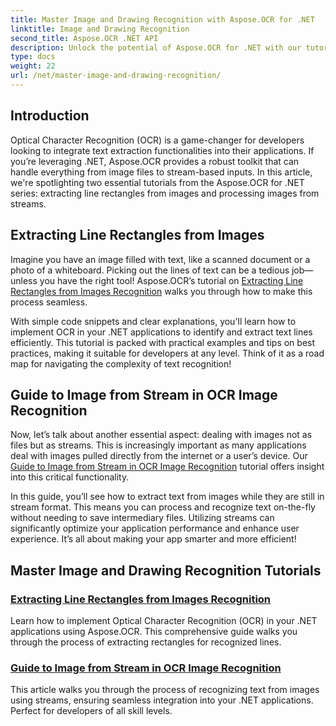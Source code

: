 ```yaml
---
title: Master Image and Drawing Recognition with Aspose.OCR for .NET
linktitle: Image and Drawing Recognition
second_title: Aspose.OCR .NET API
description: Unlock the potential of Aspose.OCR for .NET with our tutorials on image and drawing recognition, bringing text extraction to your applications effortlessly.
type: docs
weight: 22
url: /net/master-image-and-drawing-recognition/
---
```

## Introduction

Optical Character Recognition (OCR) is a game-changer for developers looking to integrate text extraction functionalities into their applications. If you’re leveraging .NET, Aspose.OCR provides a robust toolkit that can handle everything from image files to stream-based inputs. In this article, we're spotlighting two essential tutorials from the Aspose.OCR for .NET series: extracting line rectangles from images and processing images from streams. 

## Extracting Line Rectangles from Images

Imagine you have an image filled with text, like a scanned document or a photo of a whiteboard. Picking out the lines of text can be a tedious job—unless you have the right tool! Aspose.OCR’s tutorial on [Extracting Line Rectangles from Images Recognition](./line-rectangles-from-images-recognition/) walks you through how to make this process seamless.

With simple code snippets and clear explanations, you'll learn how to implement OCR in your .NET applications to identify and extract text lines efficiently. This tutorial is packed with practical examples and tips on best practices, making it suitable for developers at any level. Think of it as a road map for navigating the complexity of text recognition!

## Guide to Image from Stream in OCR Image Recognition

Now, let’s talk about another essential aspect: dealing with images not as files but as streams. This is increasingly important as many applications deal with images pulled directly from the internet or a user’s device. Our [Guide to Image from Stream in OCR Image Recognition](./guide-to-image-from-stream/) tutorial offers insight into this critical functionality.

In this guide, you’ll see how to extract text from images while they are still in stream format. This means you can process and recognize text on-the-fly without needing to save intermediary files. Utilizing streams can significantly optimize your application performance and enhance user experience. It’s all about making your app smarter and more efficient!

## Master Image and Drawing Recognition Tutorials
### [Extracting Line Rectangles from Images Recognition](./line-rectangles-from-images-recognition/)
Learn how to implement Optical Character Recognition (OCR) in your .NET applications using Aspose.OCR. This comprehensive guide walks you through the process of extracting rectangles for recognized lines.
### [Guide to Image from Stream in OCR Image Recognition](./guide-to-image-from-stream/)
This article walks you through the process of recognizing text from images using streams, ensuring seamless integration into your .NET applications. Perfect for developers of all skill levels.